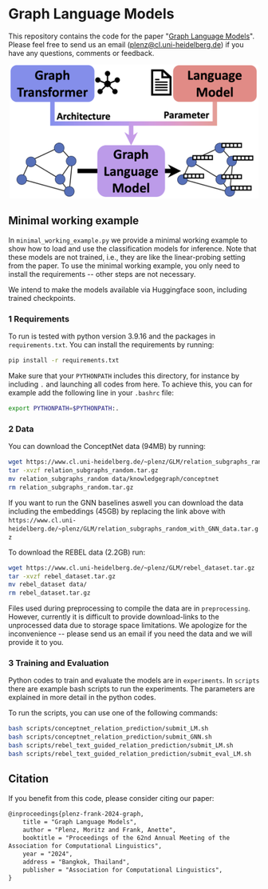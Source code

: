# Graph Language Models
This repository contains the code for the paper "[Graph Language Models](https://arxiv.org/abs/2401.07105)". 
Please feel free to send us an email (<a href="mailto:plenz@cl.uni-heidelberg.de">plenz@cl.uni-heidelberg.de</a>) if you have any questions, comments or feedback. 

<p align="center">
  <img src="./figs/GLM_overview.png" width="500" title="GLM" alt="Picture depicting the general concept of GLMs.">
</p>

## Minimal working example
In `minimal_working_example.py` we provide a minimal working example to show how to load and use the classification models for inference. Note that these models are not trained, i.e., they are like the linear-probing setting from the paper. To use the minimal working example, you only need to install the requirements -- other steps are not necessary.

We intend to make the models available via Huggingface soon, including trained checkpoints. 

### 1 Requirements

To run is tested with python version 3.9.16 and the packages in `requirements.txt`. You can install the requirements by running:

```bash
pip install -r requirements.txt
```

Make sure that your `PYTHONPATH` includes this directory, for instance by including `.` and launching all codes from here. To achieve this, you can for example add the following line in your `.bashrc` file:

```bash
export PYTHONPATH=$PYTHONPATH:.
```


### 2 Data

You can download the ConceptNet data (94MB) by running:
```bash
wget https://www.cl.uni-heidelberg.de/~plenz/GLM/relation_subgraphs_random.tar.gz
tar -xvzf relation_subgraphs_random.tar.gz
mv relation_subgraphs_random data/knowledgegraph/conceptnet
rm relation_subgraphs_random.tar.gz
```

If you want to run the GNN baselines aswell you can download the data including the embeddings (45GB) by replacing the link above with `https://www.cl.uni-heidelberg.de/~plenz/GLM/relation_subgraphs_random_with_GNN_data.tar.gz`

To download the REBEL data (2.2GB) run:
```bash
wget https://www.cl.uni-heidelberg.de/~plenz/GLM/rebel_dataset.tar.gz
tar -xvzf rebel_dataset.tar.gz
mv rebel_dataset data/
rm rebel_dataset.tar.gz
```

Files used during preprocessing to compile the data are in `preprocessing`. However, currently it is difficult to provide download-links to the unprocessed data due to storage space limitations. We apologize for the inconvenience -- please send us an email if you need the data and we will provide it to you. 

### 3 Training and Evaluation
Python codes to train and evaluate the models are in `experiments`. In `scripts` there are example bash scripts to run the experiments. The parameters are explained in more detail in the python codes. 

To run the scripts, you can use one of the following commands:
```bash
bash scripts/conceptnet_relation_prediction/submit_LM.sh
bash scripts/conceptnet_relation_prediction/submit_GNN.sh
bash scripts/rebel_text_guided_relation_prediction/submit_LM.sh
bash scripts/rebel_text_guided_relation_prediction/submit_eval_LM.sh
```



## Citation
If you benefit from this code, please consider citing our paper:
```
@inproceedings{plenz-frank-2024-graph,
    title = "Graph Language Models",
    author = "Plenz, Moritz and Frank, Anette",
    booktitle = "Proceedings of the 62nd Annual Meeting of the Association for Computational Linguistics",
    year = "2024",
    address = "Bangkok, Thailand",
    publisher = "Association for Computational Linguistics",
}
```
